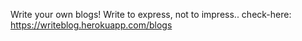 Write your own blogs!
Write to express, not to impress..  check-here: https://writeblog.herokuapp.com/blogs
